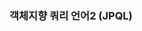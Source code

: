 ### 객체지향 쿼리 언어2 (JPQL)































































































